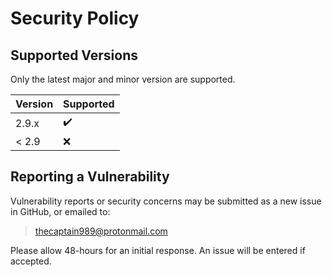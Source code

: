 # Security Policy

## Supported Versions

Only the latest major and minor version are supported.

| Version | Supported          |
| ------- | ------------------ |
| 2.9.x   | :heavy_check_mark: |
| < 2.9   | :x:                |

## Reporting a Vulnerability

Vulnerability reports or security concerns may be submitted as a new issue in GitHub, or emailed to:

><thecaptain989@protonmail.com>

Please allow 48-hours for an initial response. An issue will be entered if accepted.
